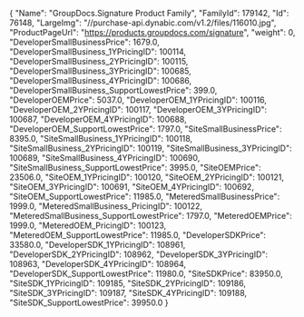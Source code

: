 {
    "Name": "GroupDocs.Signature Product Family",
    "FamilyId": 179142,
    "Id": 76148,
    "LargeImg": "//purchase-api.dynabic.com/v1.2/files/116010.jpg",
    "ProductPageUrl": "https://products.groupdocs.com/signature",
    "weight": 0,
    "DeveloperSmallBusinessPrice": 1679.0,
    "DeveloperSmallBusiness_1YPricingID": 100114,
    "DeveloperSmallBusiness_2YPricingID": 100115,
    "DeveloperSmallBusiness_3YPricingID": 100685,
    "DeveloperSmallBusiness_4YPricingID": 100686,
    "DeveloperSmallBusiness_SupportLowestPrice": 399.0,
    "DeveloperOEMPrice": 5037.0,
    "DeveloperOEM_1YPricingID": 100116,
    "DeveloperOEM_2YPricingID": 100117,
    "DeveloperOEM_3YPricingID": 100687,
    "DeveloperOEM_4YPricingID": 100688,
    "DeveloperOEM_SupportLowestPrice": 1797.0,
    "SiteSmallBusinessPrice": 8395.0,
    "SiteSmallBusiness_1YPricingID": 100118,
    "SiteSmallBusiness_2YPricingID": 100119,
    "SiteSmallBusiness_3YPricingID": 100689,
    "SiteSmallBusiness_4YPricingID": 100690,
    "SiteSmallBusiness_SupportLowestPrice": 3995.0,
    "SiteOEMPrice": 23506.0,
    "SiteOEM_1YPricingID": 100120,
    "SiteOEM_2YPricingID": 100121,
    "SiteOEM_3YPricingID": 100691,
    "SiteOEM_4YPricingID": 100692,
    "SiteOEM_SupportLowestPrice": 11985.0,
    "MeteredSmallBusinessPrice": 1999.0,
    "MeteredSmallBusiness_PricingID": 100122,
    "MeteredSmallBusiness_SupportLowestPrice": 1797.0,
    "MeteredOEMPrice": 1999.0,
    "MeteredOEM_PricingID": 100123,
    "MeteredOEM_SupportLowestPrice": 11985.0,
    "DeveloperSDKPrice": 33580.0,
    "DeveloperSDK_1YPricingID": 108961,
    "DeveloperSDK_2YPricingID": 108962,
    "DeveloperSDK_3YPricingID": 108963,
    "DeveloperSDK_4YPricingID": 108964,
    "DeveloperSDK_SupportLowestPrice": 11980.0,
    "SiteSDKPrice": 83950.0,
    "SiteSDK_1YPricingID": 109185,
    "SiteSDK_2YPricingID": 109186,
    "SiteSDK_3YPricingID": 109187,
    "SiteSDK_4YPricingID": 109188,
    "SiteSDK_SupportLowestPrice": 39950.0
}